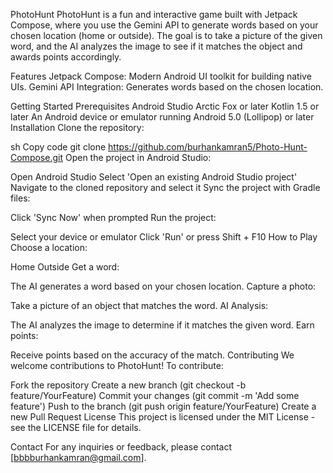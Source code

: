 PhotoHunt
PhotoHunt is a fun and interactive game built with Jetpack Compose, where you use the Gemini API to generate words based on your chosen location (home or outside). The goal is to take a picture of the given word, and the AI analyzes the image to see if it matches the object and awards points accordingly.

Features
Jetpack Compose: Modern Android UI toolkit for building native UIs.
Gemini API Integration: Generates words based on the chosen location.

Getting Started
Prerequisites
Android Studio Arctic Fox or later
Kotlin 1.5 or later
An Android device or emulator running Android 5.0 (Lollipop) or later
Installation
Clone the repository:

sh
Copy code
git clone https://github.com/burhankamran5/Photo-Hunt-Compose.git
Open the project in Android Studio:

Open Android Studio
Select 'Open an existing Android Studio project'
Navigate to the cloned repository and select it
Sync the project with Gradle files:

Click 'Sync Now' when prompted
Run the project:

Select your device or emulator
Click 'Run' or press Shift + F10
How to Play
Choose a location:

Home
Outside
Get a word:

The AI generates a word based on your chosen location.
Capture a photo:

Take a picture of an object that matches the word.
AI Analysis:

The AI analyzes the image to determine if it matches the given word.
Earn points:

Receive points based on the accuracy of the match.
Contributing
We welcome contributions to PhotoHunt! To contribute:

Fork the repository
Create a new branch (git checkout -b feature/YourFeature)
Commit your changes (git commit -m 'Add some feature')
Push to the branch (git push origin feature/YourFeature)
Create a new Pull Request
License
This project is licensed under the MIT License - see the LICENSE file for details.

Contact
For any inquiries or feedback, please contact [bbbburhankamran@gmail.com].
